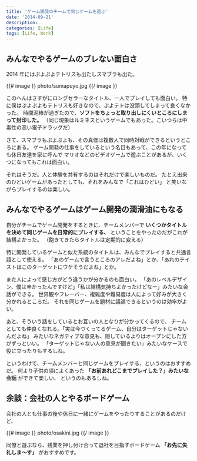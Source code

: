 ```yaml
---
title: 'ゲーム開発のチームで同じゲームを遊ぶ'
date: '2014-09-21'
description:
categories: [Life]
tags: [Life, Work]
---
```


## みんなでやるゲームのブレない面白さ

2014 年にはぷよぷよテトリスも出たしスマブラも出た。

{{# image }}
  photo/sumapuyo.jpg
{{/ image }}

このへんはさすがにロングセラーなタイトル、一人でプレイしても面白い。
特に僕はぷよぷよもテトリスも好きなので、ぷよテトは没頭してしまって良くなかった。
時間泥棒が過ぎたので、**ソフトをちょっと取り出しにくいところにしまって封印した。**
（同じ現象はルミネスというゲームでもあった。こいつらは中毒性の高い電子ドラッグだ）

さて、スマブラもぷよぷよも、その真価は複数人で同時対戦ができるというところにある。
ゲーム開発の仕事をしているという名目もあって、この年になっても休日友達を家に呼んで
マリオなどのビデオゲームで遊ぶことがあるが、いくつになってもこれは面白い。

それはそうだ。人と体験を共有するのはそれだけで楽しいものだ。
たとえ出来のひどいゲームがあったとしても、それをみんなで「これはひどい」
と笑いながらプレイするのは楽しい。

## みんなでやるゲームはゲーム開発の潤滑油にもなる

自分がチームでゲーム開発をするときに、チームメンバーで
**いくつかタイトルを決めて同じゲームを日常的にプレイする、**
ということをやったのだがこれが結構よかった。
（飽きてきたらタイトルは定期的に変える）

特に開発しているゲームと似た系統のタイトルは、みんなでプレイすると共通言語として使える。
「あのゲームで言うところのアレだよね」とか、「あれのテイストはこのターゲットにウケそうだよね」とか。

また人によって感じ方がどう違うかが分かるのも面白い。
「あのレベルデザイン、僕は辛かったんですけど」「私は結構気持ちよかったけどなー」みたいな会話ができる。
世界観やフレーバー、複雑度や難易度は人によって好みが大きく分かれるところだ。
それを同じゲームを題材に議論できるというのは効率がよい。

あと、そういう話をしているとお互いの人となりが分かってくるので、
チームとしても仲良くなれる。「実は今つくってるゲーム、自分はターゲットじゃないんだよね」
みたいなネガティブな意見も、隠しているよりはオープンにした方がずっといい。
「ターゲットじゃない人の意見が聞きたい」みたいなケースで役に立ったりもするしね。

というわけで、チームメンバーと同じゲームをプレイする、というのはおすすめだ。
何より子供の頃によくあった **「お前あれどこまでプレイした？」みたいな会話** ができて楽しい、
というのもあるしね。

## 余談：会社の人とやるボードゲーム

会社の人とも仕事の後や休日に一緒にゲームをやったりすることがあるのだけど、

{{# image }}
  photo/osakini.jpg
{{/ image }}

同僚と遊ぶなら、残業を押し付け合って退社を目指すボードゲーム
**「お先に失礼しま〜す」** がおすすめです。



